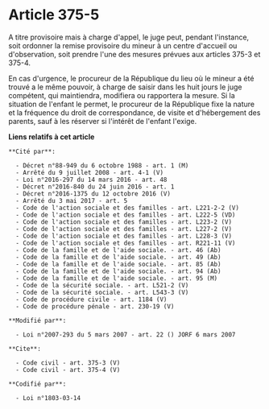 # Article 375-5

A titre provisoire mais à charge d'appel, le juge peut, pendant l'instance, soit ordonner la remise provisoire du mineur à un
centre d'accueil ou d'observation, soit prendre l'une des mesures prévues aux articles 375-3 et 375-4. 

En cas d'urgence, le procureur de la République du lieu où le mineur a été trouvé a le même pouvoir, à charge de saisir dans
les huit jours le juge compétent, qui maintiendra, modifiera ou rapportera la mesure. Si la situation de l'enfant le permet,
le procureur de la République fixe la nature et la fréquence du droit de correspondance, de visite et d'hébergement des
parents, sauf à les réserver si l'intérêt de l'enfant l'exige.

**Liens relatifs à cet article**

	**Cité par**:

	  - Décret n°88-949 du 6 octobre 1988 - art. 1 (M)
	  - Arrêté du 9 juillet 2008 - art. 4-1 (V)
	  - Loi n°2016-297 du 14 mars 2016 - art. 48
	  - Décret n°2016-840 du 24 juin 2016 - art. 1
	  - Décret n°2016-1375 du 12 octobre 2016 (V)
	  - Arrêté du 3 mai 2017 - art. 5
	  - Code de l'action sociale et des familles - art. L221-2-2 (V)
	  - Code de l'action sociale et des familles - art. L222-5 (VD)
	  - Code de l'action sociale et des familles - art. L223-2 (V)
	  - Code de l'action sociale et des familles - art. L227-2 (V)
	  - Code de l'action sociale et des familles - art. L228-3 (V)
	  - Code de l'action sociale et des familles - art. R221-11 (V)
	  - Code de la famille et de l'aide sociale. - art. 46 (Ab)
	  - Code de la famille et de l'aide sociale. - art. 49 (Ab)
	  - Code de la famille et de l'aide sociale. - art. 85 (Ab)
	  - Code de la famille et de l'aide sociale. - art. 94 (Ab)
	  - Code de la famille et de l'aide sociale. - art. 95 (M)
	  - Code de la sécurité sociale. - art. L521-2 (V)
	  - Code de la sécurité sociale. - art. L543-3 (V)
	  - Code de procédure civile - art. 1184 (V)
	  - Code de procédure pénale - art. 230-19 (V)

	**Modifié par**:

	  - Loi n°2007-293 du 5 mars 2007 - art. 22 () JORF 6 mars 2007

	**Cite**:

	  - Code civil - art. 375-3 (V)
	  - Code civil - art. 375-4 (V)

	**Codifié par**:

	  - Loi n°1803-03-14
